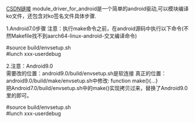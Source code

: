 [CSDN链接](https://blog.csdn.net/u010164190/article/details/83900420)
module_driver_for_android是一个简单的android驱动,可以模块编译ko文件，还包含对ko签名文件具体步骤.

1.Android7.0步骤
注意：执行make命令之前，在android源码中执行以下命令(不然Makefile找不到aarch64-linux-android-交叉编译命令) 

#source build/envsetup.sh     
#lunch xxx-userdebug

2.注意：Android9.0      
需要改的位置：android9.0/build/envsetup.sh是软连接
真正的位置：android9.0/build/make/envsetup.sh中修改: function make(){...}    
把Android7.0/build/envsetup.sh中的make()实现拷贝过来，替换了Android9.0里的即可。

#source build/envsetup.sh     
#lunch xxx-userdebug
